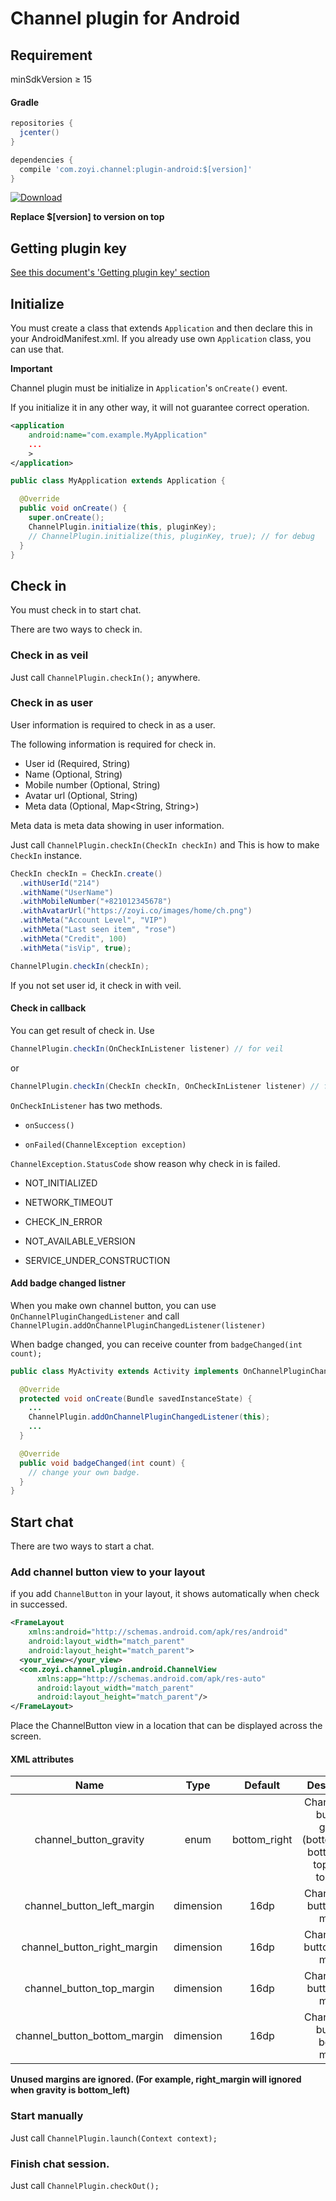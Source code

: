 # Channel plugin for Android

## Requirement

minSdkVersion &ge; 15

#### Gradle

```groovy
repositories {
  jcenter()
}

dependencies {
  compile 'com.zoyi.channel:plugin-android:$[version]'
}
```

[ ![Download](https://api.bintray.com/packages/zoyi/maven-channel/plugin-android/images/download.svg) ](https://bintray.com/zoyi/maven-channel/plugin-android/_latestVersion)

**Replace $[version] to version on top**

## Getting plugin key

[See this document's 'Getting plugin key' section](https://medium.com/channel-korea/%EC%B1%84%EB%84%90-%ED%94%8C%EB%9F%AC%EA%B7%B8%EC%9D%B8-%EA%B0%80%EC%9D%B4%EB%93%9C-01-%EC%9B%B9%EC%97%90-%EB%B6%99%EC%9D%B4%EA%B8%B0-1f6d70fefbcc#.hj5jcuyb1)

## Initialize

You must create a class that extends `Application` and then declare this in your AndroidManifest.xml.
If you already use own `Application` class, you can use that.

**Important**

Channel plugin must be initialize in `Application`'s `onCreate()` event.

If you initialize it in any other way, it will not guarantee correct operation.


```xml
<application
    android:name="com.example.MyApplication"
    ...
    >
</application>
```

```java
public class MyApplication extends Application {

  @Override
  public void onCreate() {
    super.onCreate();
    ChannelPlugin.initialize(this, pluginKey);
    // ChannelPlugin.initialize(this, pluginKey, true); // for debug
  }
}
```

## Check in

You must check in to start chat.

There are two ways to check in.

### Check in as veil

Just call `ChannelPlugin.checkIn();` anywhere.

### Check in as user

User information is required to check in as a user.

The following information is required for check in.

- User id (Required, String)
- Name (Optional, String)
- Mobile number (Optional, String)
- Avatar url (Optional, String)
- Meta data (Optional, Map<String, String>)

Meta data is meta data showing in user information.

Just call `ChannelPlugin.checkIn(CheckIn checkIn)` and This is how to make `CheckIn` instance.

```java
CheckIn checkIn = CheckIn.create()
  .withUserId("214")
  .withName("UserName")
  .withMobileNumber("+821012345678")
  .withAvatarUrl("https://zoyi.co/images/home/ch.png")
  .withMeta("Account Level", "VIP")
  .withMeta("Last seen item", "rose")
  .withMeta("Credit", 100)
  .withMeta("isVip", true);

ChannelPlugin.checkIn(checkIn);
```

If you not set user id, it check in with veil.

#### Check in callback

You can get result of check in. Use

```java
ChannelPlugin.checkIn(OnCheckInListener listener) // for veil
```

or

```java
ChannelPlugin.checkIn(CheckIn checkIn, OnCheckInListener listener) // for user
```

`OnCheckInListener` has two methods.

- `onSuccess()`

- `onFailed(ChannelException exception)`

`ChannelException.StatusCode` show reason why check in is failed.

- NOT_INITIALIZED

- NETWORK_TIMEOUT

- CHECK_IN_ERROR

- NOT_AVAILABLE_VERSION

- SERVICE_UNDER_CONSTRUCTION

#### Add badge changed listner

When you make own channel button, you can use `OnChannelPluginChangedListener` and call `ChannelPlugin.addOnChannelPluginChangedListener(listener)`

When badge changed, you can receive counter from `badgeChanged(int count);`

```java
public class MyActivity extends Activity implements OnChannelPluginChangedListener {

  @Override
  protected void onCreate(Bundle savedInstanceState) {
    ...
    ChannelPlugin.addOnChannelPluginChangedListener(this);
    ...
  }

  @Override
  public void badgeChanged(int count) {
    // change your own badge.
  }
}
```

## Start chat

There are two ways to start a chat.

### Add channel button view to your layout

if you add `ChannelButton` in your layout, it shows automatically when check in successed.
```xml
<FrameLayout
    xmlns:android="http://schemas.android.com/apk/res/android"
    android:layout_width="match_parent"
    android:layout_height="match_parent">
  <your_view></your_view>
  <com.zoyi.channel.plugin.android.ChannelView
      xmlns:app="http://schemas.android.com/apk/res-auto"
      android:layout_width="match_parent"
      android:layout_height="match_parent"/>
</FrameLayout>
```

Place the ChannelButton view in a location that can be displayed across the screen.

#### XML attributes

| Name | Type | Default | Description |
|:----:|:----:|:-------:|:-----------:|
| channel_button_gravity | enum | bottom_right | ChannelView button's gravity (bottom_right, bottom_left, top_right, top_left) |
| channel_button_left_margin | dimension | 16dp | ChannelView button's left margin |
| channel_button_right_margin | dimension | 16dp | ChannelView button's right margin |
| channel_button_top_margin | dimension | 16dp | ChannelView button's top margin |
| channel_button_bottom_margin | dimension | 16dp | ChannelView button's bottom margin |

**Unused margins are ignored. (For example, right_margin will ignored when gravity is bottom_left)**

### Start manually

Just call `ChannelPlugin.launch(Context context);`

### Finish chat session.

Just call `ChannelPlugin.checkOut();`
